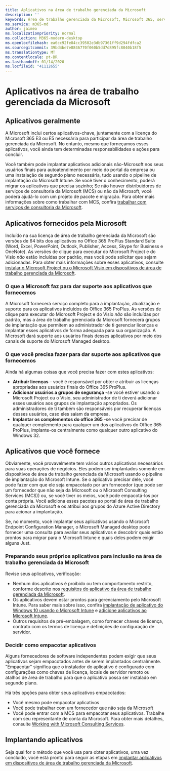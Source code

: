 ```yaml
---
title: Aplicativos na área de trabalho gerenciada da Microsoft
description: ''
keywords: Área de trabalho gerenciada da Microsoft, Microsoft 365, serviço, documentação
ms.service: m365-md
author: jaimeo
ms.localizationpriority: normal
ms.collection: M365-modern-desktop
ms.openlocfilehash: ea6cc92fe84cc39502e3db97361ff9d294fdfca2
ms.sourcegitcommit: 39bd4be7e8846770f060b5dd7d895fc8040b18f5
ms.translationtype: MT
ms.contentlocale: pt-BR
ms.lasthandoff: 01/14/2020
ms.locfileid: "41112655"
---
```

# <a name="apps-in-microsoft-managed-desktop"></a>Aplicativos na área de trabalho gerenciada da Microsoft

<!--This topic is the target for 2 "Learn more" links in the Admin Portal (aka.ms/app-overview;app-package); also target for link from Online resources (aka.ms/app-overviewmmd-app-prep) do not delete.-->

<!--Applications: supported/onboard/deployment -->
 
## <a name="apps-generally"></a>Aplicativos geralmente

A Microsoft inclui certos aplicativos-chave, juntamente com a licença do Microsoft 365 E3 ou E5 necessária para participar da área de trabalho gerenciada da Microsoft. No entanto, mesmo que forneçamos esses aplicativos, você ainda tem determinadas responsabilidades e ações para concluir.

Você também pode implantar aplicativos adicionais não-Microsoft nos seus usuários finais para autoatendimento por meio do portal da empresa ou uma instalação de segundo plano necessária, tudo usando o pipeline de implantação do Microsoft Intune. Se você tiver o conhecimento, poderá migrar os aplicativos que precisa sozinho; Se não houver distribuidores de serviços de consultoria da Microsoft (MCS) ou não da Microsoft, você poderá ajudá-lo com um projeto de pacote e migração. Para obter mais informações sobre como trabalhar com MCS, confira [trabalhar com serviços de consultoria da Microsoft](apps-MCS.md).


## <a name="apps-provided-by-microsoft"></a>Aplicativos fornecidos pela Microsoft

Incluído na sua licença de área de trabalho gerenciada da Microsoft são versões de 64 bits dos aplicativos no Office 365 ProPlus Standard Suite (Word, Excel, PowerPoint, Outlook, Publisher, Access, Skype for Business e OneNote). As versões de clique para executar do Microsoft Project e do Visio *não* estão incluídas por padrão, mas você pode solicitar que sejam adicionadas. Para obter mais informações sobre esses aplicativos, consulte [instalar o Microsoft Project ou o Microsoft Visio em dispositivos de área de trabalho gerenciada da Microsoft](../get-started/project-visio.md).

### <a name="what-microsoft-does-to-support-the-apps-we-provide"></a>O que a Microsoft faz para dar suporte aos aplicativos que fornecemos

A Microsoft fornecerá serviço completo para a implantação, atualização e suporte para os aplicativos incluídos do Office 365 ProPlus. As versões de clique para executar do Microsoft Project e do Visio *não* são incluídas por padrão, mas a área de trabalho gerenciada da Microsoft fornecerá grupos de implantação que permitem ao administrador de ti gerenciar licenças e implantar esses aplicativos de forma adequada para sua organização. A Microsoft dará suporte aos usuários finais desses aplicativos por meio dos canais de suporte do Microsoft Managed desktop.

### <a name="what-you-need-to-do-to-support-the-apps-we-provide"></a>O que você precisa fazer para dar suporte aos aplicativos que fornecemos

Ainda há algumas coisas que você precisa fazer com estes aplicativos:

- **Atribuir licenças** – você é responsável por obter e atribuir as licenças apropriadas aos usuários finais do Office 365 ProPlus.
- **Adicionar usuários a grupos de segurança** -se você estiver usando o Microsoft Project ou o Visio, seu administrador de ti deverá adicionar esses usuários aos grupos de implantação apropriados. Os administradores de ti também são responsáveis por recuperar licenças desses usuários, caso eles saiam da empresa.
- **Implantar os complementos do office 365** -se você precisar de qualquer complemento para qualquer um dos aplicativos do Office 365 ProPlus, implante-os centralmente como qualquer outro aplicativo do Windows 32. 

## <a name="apps-you-provide"></a>Aplicativos que você fornece

Obviamente, você provavelmente tem vários outros aplicativos necessários para suas operações de negócios. Eles podem ser implantados somente em dispositivos de área de trabalho gerenciada da Microsoft usando o pipeline de implantação do Microsoft Intune. Se o aplicativo precisar dele, você pode fazer com que ele seja empacotado por um fornecedor (que pode ser um fornecedor que não seja da Microsoft ou o Microsoft Consulting Services (MCS)) ou, se você tiver os meios, você pode empacotá-los por conta própria. Você adiciona esses pacotes ao portal de área de trabalho gerenciada da Microsoft e os atribui aos grupos do Azure Active Directory para acionar a implantação. 

Se, no momento, você implantar seus aplicativos usando o Microsoft Endpoint Configuration Manager, o Microsoft Managed desktop pode fornecer uma consulta para avaliar seus aplicativos e descobrir quais estão prontos para migrar para o Microsoft Intune e quais deles podem exigir alguns Just.


### <a name="preparing-your-own-apps-for-inclusion-in-microsoft-managed-desktop"></a>Preparando seus próprios aplicativos para inclusão na área de trabalho gerenciada da Microsoft
Revise seus aplicativos, verificação:

- Nenhum dos aplicativos é proibido ou tem comportamento restrito, conforme descrito nos [requisitos do aplicativo da área de trabalho gerenciada da Microsoft](https://aka.ms/app-req).
- Os aplicativos devem estar prontos para gerenciamento pelo Microsoft Intune. Para saber mais sobre isso, confira [implantação de aplicativo do Windows 10 usando o Microsoft Intune](https://docs.microsoft.com/intune/apps-windows-10-app-deploy) e [adicione aplicativos ao Microsoft Intune](https://docs.microsoft.com/intune/apps-add).
- Outros requisitos de pré-embalagem, como fornecer chaves de licença, contrato com os termos de licença e definições de configuração de servidor.

### <a name="decide-how-to-package-apps"></a>Decidir como empacotar aplicativos

Alguns fornecedores de software independentes podem exigir que seus aplicativos sejam empacotados antes de serem implantados centralmente. "Empacotar" significa que o instalador do aplicativo é configurado com configurações como chaves de licença, locais de servidor remoto ou atalhos de área de trabalho para que o aplicativo possa ser instalado em segundo plano.

Há três opções para obter seus aplicativos empacotados: 


- Você mesmo pode empacotar aplicativos
- Você pode trabalhar com um fornecedor que não seja da Microsoft
- Você pode entrar com a MCS para empacotar seus aplicativos. Trabalhe com seu representante de conta da Microsoft. Para obter mais detalhes, consulte [Working with Microsoft Consulting Services](apps-MCS.md).







## <a name="deploying-apps"></a>Implantando aplicativos

Seja qual for o método que você usa para obter aplicativos, uma vez concluído, você está pronto para seguir as etapas em [implantar aplicativos em dispositivos de área de trabalho gerenciada da Microsoft](../get-started/deploy-apps.md).


